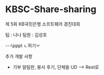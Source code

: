 # KBSC-Share-sharing
제 5회 KB국민은행 소프트웨어 경진대회

팀 : 나나
팀원 : 김성호

---\pppt ㄴ허기ㅜ


추가 개발 사항 
- 기부 알림판, 봉사 후기,  단체들 UD --> Rest로
